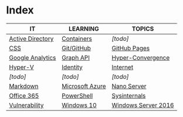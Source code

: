 # Index

|IT|LEARNING|TOPICS|
|----|---|---|
|[Active Directory](ms-windows)|[Containers](coding)|*[todo]*|
|[CSS](web-pages)|[Git/GitHub](coding)|[GitHub Pages](web-pages)|
|[Google Analytics](web-pages)|[Graph API](coding)|[Hyper-Convergence](infrastructure)|
|[Hyper-V](ms-windows)|[Identity](security)|[Internet](cloud)|
|*[todo]*|*[todo]*|*[todo]*|
|[Markdown](web-pages)|[Microsoft Azure](cloud)|[Nano Server](ms-windows#windows-server-2016)|
|[Office 365](cloud#office-365)|[PowerShell](coding)|[Sysinternals](ms-windows)|
|[Vulnerability](security)|[Windows 10](ms-windows)|[Windows Server 2016](ms-windows#windows-server-2016)|


	



    

